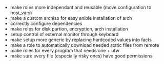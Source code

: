 - make roles more independant and reusable (move configuration to host_vars)
- make a custom archiso for easy anible installation of arch
- correctly configure dependencies
- make roles for disk partion, encryption, arch installation
- setup control of external monitor through keyboard
- make setup more generic by replacing hardcoded values into facts
- make a role to automatically download needed static files from remote
- make roles for every program that needs one + ufw
- make sure every file (especially risky ones) have good permissions
